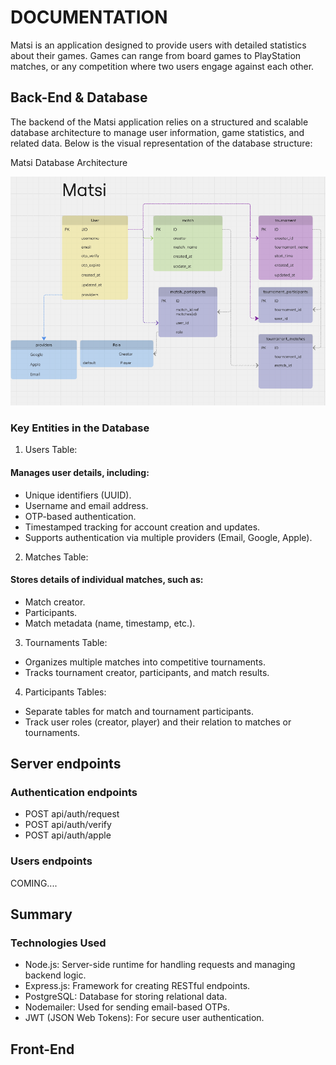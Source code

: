 # DOCUMENTATION

Matsi is an application designed to provide users with detailed statistics about their games. Games can range from board games to PlayStation matches, or any competition where two users engage against each other.

## Back-End & Database

The backend of the Matsi application relies on a structured and scalable database architecture to manage user information, game statistics, and related data. Below is the visual representation of the database structure:

Matsi Database Architecture

![architecture](./DB_architecture.png)

### Key Entities in the Database

1. Users Table:

#### Manages user details, including:

- Unique identifiers (UUID).
- Username and email address.
- OTP-based authentication.
- Timestamped tracking for account creation and updates.
- Supports authentication via multiple providers (Email, Google, Apple).

2. Matches Table:

#### Stores details of individual matches, such as:

- Match creator.
- Participants.
- Match metadata (name, timestamp, etc.).

3. Tournaments Table:

- Organizes multiple matches into competitive tournaments.
- Tracks tournament creator, participants, and match results.

4. Participants Tables:

- Separate tables for match and tournament participants.
- Track user roles (creator, player) and their relation to matches or tournaments.

## Server endpoints

### Authentication endpoints

- POST api/auth/request
- POST api/auth/verify
- POST api/auth/apple

### Users endpoints

COMING....

## Summary

### Technologies Used

- Node.js: Server-side runtime for handling requests and managing backend logic.
- Express.js: Framework for creating RESTful endpoints.
- PostgreSQL: Database for storing relational data.
- Nodemailer: Used for sending email-based OTPs.
- JWT (JSON Web Tokens): For secure user authentication.

## Front-End
